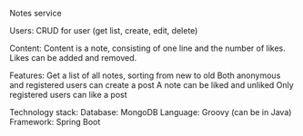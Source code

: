 Notes service

Users:
CRUD for user (get list, create, edit, delete)

Content:
Content is a note, consisting of one line and the number of likes. Likes can be added and removed.

Features:
Get a list of all notes, sorting from new to old
Both anonymous and registered users can create a post
A note can be liked and unliked
Only registered users can like a post


Technology stack:
Database: MongoDB
Language: Groovy (can be in Java)
Framework: Spring Boot

